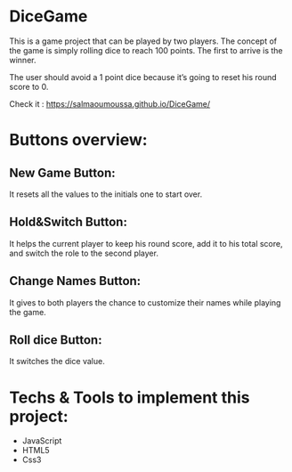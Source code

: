 # DiceGame

This is a game project that can be played by two players. The concept of the game is simply rolling dice to reach 100 points. The first to arrive is the winner. 

The user should avoid a 1 point dice because it’s going to reset his round score to 0.

Check it : https://salmaoumoussa.github.io/DiceGame/

# Buttons overview:

## New Game Button:

It resets all the values to the initials one to start over.

## Hold&Switch Button:

It helps the current player to keep his round score, add it to his total score, and switch the role to the second player.

## Change Names Button:

It gives to both players the chance to customize their names while playing the game. 

## Roll dice Button:

It switches the dice value.

# Techs & Tools to implement this project:

- JavaScript
- HTML5
- Css3
